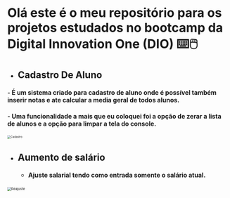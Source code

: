 # Olá este é o meu repositório para os projetos estudados no bootcamp da Digital Innovation One (DIO) :keyboard::computer_mouse:

- ## Cadastro De Aluno

####         - É um sistema criado para cadastro de aluno onde é possível também inserir notas e ate calcular a media geral de todos alunos.

####        - Uma funcionalidade a mais que eu coloquei foi a opção de zerar a lista de alunos e a opção para limpar a tela do console.

<img src="https://i.postimg.cc/pT96tnKc/Screenshot-1.png" alt="Cadastro" style="zoom:45%;" />

- ## Aumento de salário  

   - ####       Ajuste salarial tendo como entrada somente o salário atual.

<img src="https://i.postimg.cc/bNJd2SSv/Reajuste.jpg" alt="Reajuste" style="zoom:55%;" />
